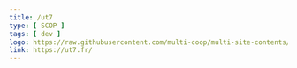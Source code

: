 ```yaml
---
title: /ut7
type: [ SCOP ]
tags: [ dev ]
logo: https://raw.githubusercontent.com/multi-coop/multi-site-contents/main/texts/network/images/logo_ut7_web_slash_transparent.png
link: https://ut7.fr/
---
```


